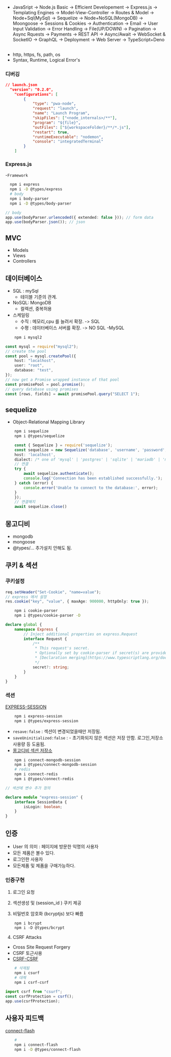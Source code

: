 #

##

- JavaSript -> Node.js Basic -> Efficient Developement -> Express.js -> Templating Engines ->
  Model-View-Controller -> Routes & Model -> Node+Sql(MySql) -> Sequelize -> Node+NoSQL(MongoDB)
  -> Moongoose -> Sessions & Cookies -> Authentication -> Email -> User Input Validation -> Error Handling -> File(UP/DOWN) -> Pagination -> Async Rquests -> Payments -> REST API -> Async/Await -> WebSocket & SocketIO -> GraphQL -> Deployment -> Web Server -> TypeScript+Deno

##

- http, https, fs, path, os
- Syntax, Runtime, Logical Error's

### 디버깅

```json
// launch.json
  "version": "0.2.0",
	"configurations": [
		{
			"type": "pwa-node",
			"request": "launch",
			"name": "Launch Program",
			"skipFiles": ["<node_internals>/**"],
			"program": "${file}",
			"outFiles": ["${workspaceFolder}/**/*.js"],
			"restart": true,
			"runtimeExecutable": "nodemon",
			"console": "integratedTerminal"
		}
	]
```

### Express.js

-`Framework`

```sh
  npm i express
  npm i -D @types/express
  # body
  npm i body-parser
  npm i -D @types/body-parser
```

```ts
// body
app.use(bodyParser.urlencoded({ extended: false })); // form data
app.use(bodyParser.json()); // json
```

## MVC

- Models
- Views
- Controllers

## 데이터베이스

- SQL : mySql
  - 테이블 기준의 관계.
- NoSQL: MongoDB
  - 컬렉션, 중복허용
- 스케일링
  - 수직 : 메모리,cpu 를 늘려서 확장. -> SQL
  - 수평 : 데이터베이스 서버를 확장. -> NO SQL
    -MySQL

```sh
	npm i mysql2
```

```ts
const mysql = require("mysql2");
// create the pool
const pool = mysql.createPool({
	host: "localhost",
	user: "root",
	database: "test",
});
// now get a Promise wrapped instance of that pool
const promisePool = pool.promise();
// query database using promises
const [rows, fields] = await promisePool.query("SELECT 1");
```

## sequelize

- Object-Relational Mapping Library

```sh
	npm i sequelize
	npm i @types/sequelize
```

```ts
	const { Sequelize } = require('sequelize');
	const sequelize = new Sequelize('database', 'username', 'password', {
	host: 'localhost',
	dialect: /* one of 'mysql' | 'postgres' | 'sqlite' | 'mariadb' | 'mssql' | 'db2' | 'snowflake' | 'oracle' */
	// 연결
	try {
		await sequelize.authenticate();
		console.log('Connection has been established successfully.');
	} catch (error) {
		console.error('Unable to connect to the database:', error);
	}
	});
	// 연결해지
	await sequelize.close()
```

## 몽고디비

- mongodb
- mongoose
- @types/... 추가설치 안해도 됨.

## 쿠키 & 섹션

### 쿠키설정

```ts
req.setHeader("Set-Cookie", "name=value");
// express 에서 설정
res.cookie("key", "value", { maxAge: 900000, httpOnly: true });
```

```sh
	npm i cookie-parser
	npm i @types/cookie-parser -D
```

```ts
declare global {
	namespace Express {
		// Inject additional properties on express.Request
		interface Request {
			/**
			 * This request's secret.
			 * Optionally set by cookie-parser if secret(s) are provided.  Can be used by other middleware.
			 * [Declaration merging](https://www.typescriptlang.org/docs/handbook/declaration-merging.html) can be used to add your own properties.
			 */
			secret?: string;
		}
	}
}
```

### 셕션

[EXPRESS-SESSION](https://github.com/expressjs/session)

```sh
	npm i express-session
	npm i @types/express-session
```

- `resave:false` : 섹션이 변경되었을때만 저장됨.
- `saveUninitialized:false` : - 초기화되지 않은 섹션은 저장 안함. 로그인,저장소사용량
  등 도움됨.
- [몽고디비 섹션 저장소](https://www.npmjs.com/package/connect-mongodb-session)

```sh
	npm i connect-mongodb-session
	npm i @types/connect-mongodb-session
	# redis
	npm i connect-redis
	npm i @types/connect-redis
```

```ts
// 섹션에 변수 추가 정의

declare module "express-session" {
	interface SessionData {
		isLogin: boolean;
	}
}
```

## 인증

- User 의 의미 : 페이지에 방문한 익명의 사용자
- 모든 제품은 볼수 있다.
- 로그인한 사용자
- 모든제품 및 제품을 구매가능하다.

### 인증구현

1. 로그인 요청
2. 섹션생성 및 (session_id ) 쿠키 제공

3. 비밀번호 암호화 (bcryptjs) 보다 빠름

```
	npm i bcrypt
    npm i -D @types/bcrypt
```

4. CSRF Attacks

- Cross Site Request Forgery
- CSRF 토근사용
- [CSRF-CSRF](https://www.npmjs.com/package/csrf-csrf)

```sh
	# 삭제됨
	npm i csurf
	# 대체
	npm i csrf-csrf
```

```ts
import csrf from "csurf";
const csrfProtection = csrf();
app.use(csrfProtection);
```

## 사용자 피드백

[connect-flash]()

```sh
	#
	npm i connect-flash
	npm i -D @types/connect-flash

```
